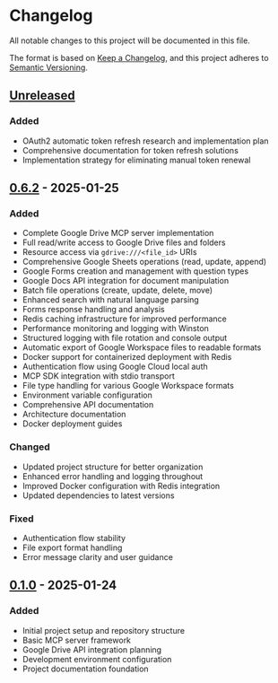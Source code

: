 # Changelog

All notable changes to this project will be documented in this file.

The format is based on [Keep a Changelog](https://keepachangelog.com/en/1.1.0/),
and this project adheres to [Semantic Versioning](https://semver.org/spec/v2.0.0.html).

## [Unreleased]

### Added
- OAuth2 automatic token refresh research and implementation plan
- Comprehensive documentation for token refresh solutions
- Implementation strategy for eliminating manual token renewal

## [0.6.2] - 2025-01-25

### Added
- Complete Google Drive MCP server implementation
- Full read/write access to Google Drive files and folders
- Resource access via `gdrive:///<file_id>` URIs
- Comprehensive Google Sheets operations (read, update, append)
- Google Forms creation and management with question types
- Google Docs API integration for document manipulation
- Batch file operations (create, update, delete, move)
- Enhanced search with natural language parsing
- Forms response handling and analysis
- Redis caching infrastructure for improved performance
- Performance monitoring and logging with Winston
- Structured logging with file rotation and console output
- Automatic export of Google Workspace files to readable formats
- Docker support for containerized deployment with Redis
- Authentication flow using Google Cloud local auth
- MCP SDK integration with stdio transport
- File type handling for various Google Workspace formats
- Environment variable configuration
- Comprehensive API documentation
- Architecture documentation
- Docker deployment guides

### Changed
- Updated project structure for better organization
- Enhanced error handling and logging throughout
- Improved Docker configuration with Redis integration
- Updated dependencies to latest versions

### Fixed
- Authentication flow stability
- File export format handling
- Error message clarity and user guidance

## [0.1.0] - 2025-01-24

### Added
- Initial project setup and repository structure
- Basic MCP server framework
- Google Drive API integration planning
- Development environment configuration
- Project documentation foundation

[unreleased]: https://github.com/modelcontextprotocol/servers/compare/v0.6.2...HEAD
[0.6.2]: https://github.com/modelcontextprotocol/servers/compare/v0.1.0...v0.6.2
[0.1.0]: https://github.com/modelcontextprotocol/servers/releases/tag/v0.1.0